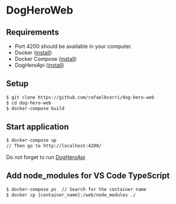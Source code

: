 # DogHeroWeb

## Requirements

* Port 4200 should be available in your computer.
* Docker ([install](https://docs.docker.com/install/))
* Docker Compose ([install](https://docs.docker.com/compose/install/))
* DogHeroApi ([install](https://github.com/rafaelbcerri/dog-hero-api))

## Setup

```sh
$ git clone https://github.com/rafaelbcerri/dog-hero-web
$ cd dog-hero-web
$ docker-compose build
```

## Start application

```sh
$ docker-compose up
// Then go to http://localhost:4200/
```

Do not forget to run [DogHeroApi](https://github.com/rafaelbcerri/dog-hero-api)


## Add node_modules for VS Code TypeScript

```sh
$ docker-compose ps  // Search for the container name
$ docker cp {container_name}:/web/node_modules ./
```
